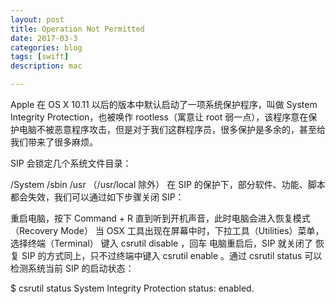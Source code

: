 ```yaml
---
layout: post
title: Operation Not Permitted
date: 2017-03-3
categories: blog
tags: [swift]
description: mac

---
```

 Apple 在 OS X 10.11 以后的版本中默认启动了一项系统保护程序，叫做 System Integrity Protection，也被唤作 rootless（寓意让 root 弱一点），该程序意在保护电脑不被恶意程序攻击，但是对于我们这群程序员，很多保护是多余的，甚至给我们带来了很多麻烦。

SIP 会锁定几个系统文件目录：

/System
/sbin
/usr （/usr/local 除外）
在 SIP 的保护下，部分软件、功能、脚本都会失效，我们可以通过如下步骤关闭 SIP：

重启电脑，按下 Command + R 直到听到开机声音，此时电脑会进入恢复模式（Recovery Mode）
当 OSX 工具出现在屏幕中时，下拉工具（Utilities）菜单，选择终端（Terminal）
键入 csrutil disable ，回车
电脑重启后，SIP 就关闭了
恢复 SIP 的方式同上，只不过终端中键入 csrutil enable 。通过 csrutil status 可以检测系统当前 SIP 的启动状态：

$ csrutil status
System Integrity Protection status: enabled.